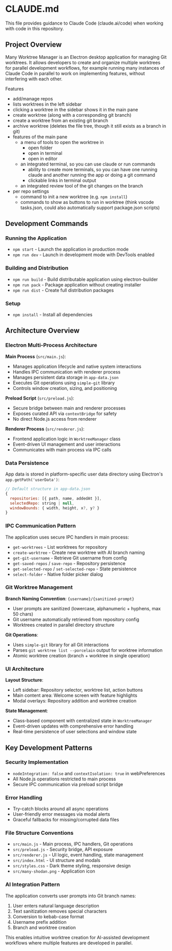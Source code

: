# CLAUDE.md

This file provides guidance to Claude Code (claude.ai/code) when working with code in this repository.

## Project Overview

Many Worktree Manager is an Electron desktop application for managing Git worktrees. It allows developers to create and organize multiple worktrees for parallel development workflows, for example running many instances of Claude Code in parallel to work on implementing features, without interfering with each other.

Features

- add/manage repos
- lists worktrees in the left sidebar
- clicking a worktree in the sidebar shows it in the main pane
- create worktree (along with a corresponding git branch)
- create a worktree from an existing git branch
- archive worktree (deletes the file tree, though it still exists as a branch in git)
- features of the main pane
  - a menu of tools to open the worktree in
    - open folder
    - open in terminal
    - open in editor
  - an integrated terminal, so you can use claude or run commands
    - ability to create more terminals, so you can have one running claude and another running the app or doing a git command
    - clickable links in terminal output
  - an integrated review tool of the git changes on the branch
- per repo settings
  - command to init a new worktree (e.g. `npm install`)
  - commands to show as buttons to run in worktree (think vscode tasks.json, could also automatically support package.json scripts)

## Development Commands

### Running the Application

- `npm start` - Launch the application in production mode
- `npm run dev` - Launch in development mode with DevTools enabled

### Building and Distribution

- `npm run build` - Build distributable application using electron-builder
- `npm run pack` - Package application without creating installer
- `npm run dist` - Create full distribution packages

### Setup

- `npm install` - Install all dependencies

## Architecture Overview

### Electron Multi-Process Architecture

**Main Process** (`src/main.js`):

- Manages application lifecycle and native system interactions
- Handles IPC communication with renderer process
- Manages persistent data storage in `app-data.json`
- Executes Git operations using `simple-git` library
- Controls window creation, sizing, and positioning

**Preload Script** (`src/preload.js`):

- Secure bridge between main and renderer processes
- Exposes curated API via `contextBridge` for safety
- No direct Node.js access from renderer

**Renderer Process** (`src/renderer.js`):

- Frontend application logic in `WorktreeManager` class
- Event-driven UI management and user interactions
- Communicates with main process via IPC calls

### Data Persistence

App data is stored in platform-specific user data directory using Electron's `app.getPath('userData')`:

```javascript
// Default structure in app-data.json
{
  repositories: [{ path, name, addedAt }],
  selectedRepo: string | null,
  windowBounds: { width, height, x?, y? }
}
```

### IPC Communication Pattern

The application uses secure IPC handlers in main process:

- `get-worktrees` - List worktrees for repository
- `create-worktree` - Create new worktree with AI branch naming
- `get-git-username` - Retrieve Git username from config
- `get-saved-repos` / `save-repo` - Repository persistence
- `get-selected-repo` / `set-selected-repo` - State persistence
- `select-folder` - Native folder picker dialog

### Git Worktree Management

**Branch Naming Convention**: `{username}/{sanitized-prompt}`

- User prompts are sanitized (lowercase, alphanumeric + hyphens, max 50 chars)
- Git username automatically retrieved from repository config
- Worktrees created in parallel directory structure

**Git Operations**:

- Uses `simple-git` library for all Git interactions
- Parses `git worktree list --porcelain` output for worktree information
- Atomic worktree creation (branch + worktree in single operation)

### UI Architecture

**Layout Structure**:

- Left sidebar: Repository selector, worktree list, action buttons
- Main content area: Welcome screen with feature highlights
- Modal overlays: Repository addition and worktree creation

**State Management**:

- Class-based component with centralized state in `WorktreeManager`
- Event-driven updates with comprehensive error handling
- Real-time persistence of user selections and window state

## Key Development Patterns

### Security Implementation

- `nodeIntegration: false` and `contextIsolation: true` in webPreferences
- All Node.js operations restricted to main process
- Secure IPC communication via preload script bridge

### Error Handling

- Try-catch blocks around all async operations
- User-friendly error messages via modal alerts
- Graceful fallbacks for missing/corrupted data files

### File Structure Conventions

- `src/main.js` - Main process, IPC handlers, Git operations
- `src/preload.js` - Security bridge, API exposure
- `src/renderer.js` - UI logic, event handling, state management
- `src/index.html` - UI structure and modals
- `src/styles.css` - Dark theme styling, responsive design
- `src/many-shodan.png` - Application icon

### AI Integration Pattern

The application converts user prompts into Git branch names:

1. User enters natural language description
2. Text sanitization removes special characters
3. Conversion to kebab-case format
4. Username prefix addition
5. Branch and worktree creation

This enables intuitive worktree creation for AI-assisted development workflows where multiple features are developed in parallel.
